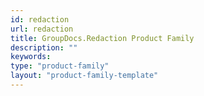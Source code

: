 ```yaml
---
id: redaction
url: redaction
title: GroupDocs.Redaction Product Family
description: ""
keywords: 
type: "product-family"
layout: "product-family-template"
---
```

